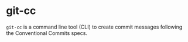 # git-cc

`git-cc` is a command line tool (CLI) to create commit messages following the Conventional Commits specs.
